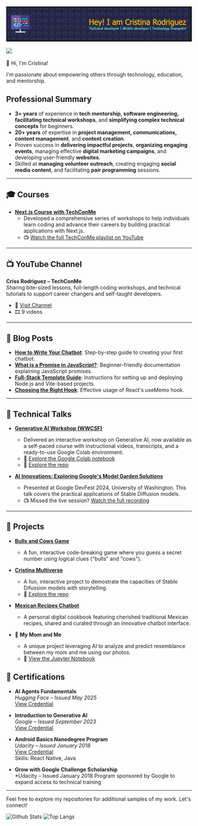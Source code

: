 <!--
**Yosolita1978/Yosolita1978** is a ✨ _special_ ✨ repository because its `README.md` (this file) appears on your GitHub profile.

Here are some ideas to get you started:

- 🔭 I’m currently working on ...
- 🌱 I’m currently learning ...
- 👯 I’m looking to collaborate on ...
- 🤔 I’m looking for help with ...
- 💬 Ask me about ...
- 📫 How to reach me: ...
- 😄 Pronouns: ...
- ⚡ Fun fact: ...
-->
![Header](https://raw.githubusercontent.com/Yosolita1978/screenshoots/af411d1f792f66200419365ba06b1f1a363c81af/2023/Multiverse/CRBanner.png)

[<img src="https://img.shields.io/badge/-%40CrissRodriguez-blue?style=plastic&logo=linkedin">](https://www.linkedin.com/in/crissrodriguez/)

👋 Hi, I'm Cristina!

I'm passionate about empowering others through technology, education, and mentorship.

## Professional Summary
- **3+ years** of experience in **tech mentorship, software engineering, facilitating technical workshops**, and **simplifying complex technical concepts** for beginners.
- **20+ years** of expertise in **project management, communications, content management**, and **content creation**.
- Proven success in **delivering impactful projects**, **organizing engaging events**, managing effective **digital marketing campaigns**, and developing user-friendly **websites**.
- Skilled at **managing volunteer outreach**, creating engaging **social media content**, and facilitating **pair programming** sessions.

---

## 🎓 Courses
- **[Next.js Course with TechConMe](https://github.com/Yosolita1978/Conference-Landing)**
  - Developed a comprehensive series of workshops to help individuals learn coding and advance their careers by building practical applications with Next.js.
  - 📺 [Watch the full TechConMe playlist on YouTube](https://www.youtube.com/playlist?list=PLH72tRyNBul4xwHGPuduuoUuQ1b2qz1Bc)

---
## 📺 YouTube Channel  
**Criss Rodriguez – TechConMe**  
Sharing bite-sized lessons, full-length coding workshops, and technical tutorials to support career changers and self-taught developers.  

- 🔗 [Visit Channel](https://www.youtube.com/channel/UC9kuIlDE7koknPqu8Cfkh_Q)  
- 🎞️ 9 videos

---

## 📝 Blog Posts
- [**How to Write Your Chatbot**](https://www.linkedin.com/pulse/how-i-built-my-first-chatbot-facebook-messenger-you-can-rodr%25C3%25ADguez/?trackingId=h20iWybYQZC34fQhADon2Q%3D%3D): Step-by-step guide to creating your first chatbot.
- [**What is a Promise in JavaScript?**](https://github.com/Techtonica/curriculum/blob/main/javascript/javascript-9-async.md): Beginner-friendly documentation explaining JavaScript promises.
- [**Full-Stack Template Guide**](https://github.com/Techtonica/curriculum/blob/main/projects/2023TemplateWithVite/README.md): Instructions for setting up and deploying Node.js and Vite-based projects.
- [**Choosing the Right Hook**](https://www.moonhighway.com/articles/useMemo/): Effective usage of React's useMemo hook.

---

## 🎤 Technical Talks
- **[Generative AI Workshop (WWCSF)](https://www.youtube.com/watch?v=szc4FA7nyBo)**
  - Delivered an interactive workshop on Generative AI, now available as a self-paced course with instructional videos, transcripts, and a ready-to-use Google Colab environment.
  - 🔗 [Explore the Google Colab notebook](https://colab.research.google.com/github/Yosolita1978/AiWorkshop/blob/main/GenerativeAI_Workshop.ipynb)
  - 🔗 [Explore the repo](https://github.com/Yosolita1978/AiWorkshop)

- **[AI Innovations: Exploring Google's Model Garden Solutions](https://github.com/Yosolita1978/AiWorkshop)**
  - Presented at Google DevFest 2024, University of Washington. This talk covers the practical applications of Stable Diffusion models.
  - 📺 Missed the live session? [Watch the full recording](https://www.youtube.com/watch?v=vWIYYvaJwYU)

---

## 🚀 Projects
- [**Bulls and Cows Game**](https://bulls.yosola.co)
  - A fun, interactive code-breaking game where you guess a secret number using logical clues ("bulls" and "cows").

- [**Cristina Multiverse**](https://multiverse.yosola.co/)
  - A fun, interactive project to demostrate the capacities of Stable Difussion models with storytelling.
  - 🔗 [Explore the repo](https://github.com/Yosolita1978/Cristina-Multiverse)

- [**Mexican Recipes Chatbot**](https://recetas.yosola.co)
  - A personal digital cookbook featuring cherished traditional Mexican recipes, shared and curated through an innovative chatbot interface.

- 🔭 **My Mom and Me**
  - A unique project leveraging AI to analyze and predict resemblance between my mom and me using our photos.
  -  📓 [View the Jupyter Notebook](https://github.com/Yosolita1978/MyMomAndMe)
 
## 📜 Certifications

- **AI Agents Fundamentals**  
  *Hugging Face – Issued May 2025*  
  [View Credential](https://huggingface.co/)  
 

- **Introduction to Generative AI**  
  *Google – Issued September 2023*  
  [View Credential](https://www.cloudskillsboost.google/)  
  

- **Android Basics Nanodegree Program**  
  *Udacity – Issued January 2018*  
  [View Credential](https://www.udacity.com/)  
  Skills: React Native, Java

- **Grow with Google Challenge Scholarship**  
  *Udacity – Issued January 2018 
  Program sponsored by Google to expand access to technical training
  

---

Feel free to explore my repositories for additional samples of my work. Let's connect!


![Github Stats](https://github-readme-stats.vercel.app/api?username=Yosolita1978&count_private=true&show_icons=true&include_all_commits=true)
![Top Langs](https://github-readme-stats.vercel.app/api/top-langs/?username=Yosolita1978&hide=TeX&layout=compact)
